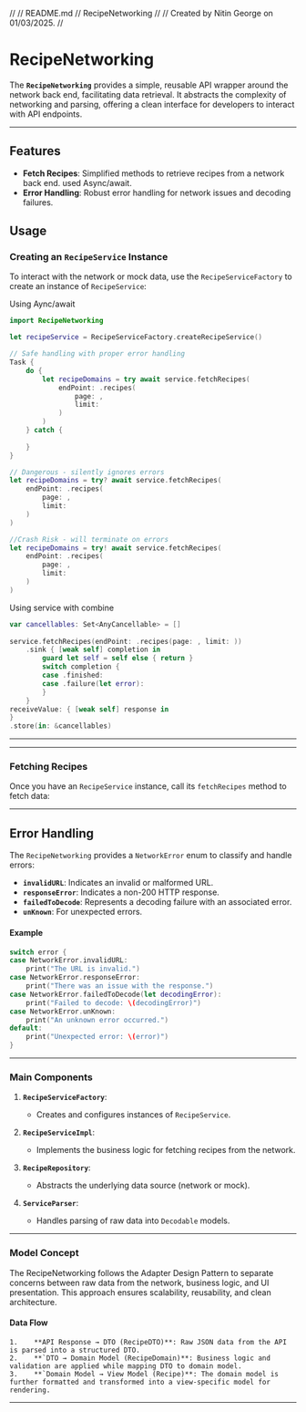 //
//  README.md
//  RecipeNetworking
//
//  Created by Nitin George on 01/03/2025.
//

# **RecipeNetworking**

The **`RecipeNetworking`** provides a simple, reusable API wrapper around the network back end, facilitating data retrieval. It abstracts the complexity of networking and parsing, offering a clean interface for developers to interact with API endpoints.

---

## **Features**

- **Fetch Recipes**: Simplified methods to retrieve recipes from a network back end. used Async/await.
- **Error Handling**: Robust error handling for network issues and decoding failures.

## **Usage**

### **Creating an `RecipeService` Instance**

To interact with the network or mock data, use the `RecipeServiceFactory` to create an instance of `RecipeService`:

Using Aync/await

```swift
import RecipeNetworking

let recipeService = RecipeServiceFactory.createRecipeService()

// Safe handling with proper error handling
Task {
    do {
        let recipeDomains = try await service.fetchRecipes(
            endPoint: .recipes(
                page: ,
                limit: 
            )
        )
    } catch {
    
    }
}

// Dangerous - silently ignores errors
let recipeDomains = try? await service.fetchRecipes(
    endPoint: .recipes(
        page: ,
        limit: 
    )
)

//Crash Risk - will terminate on errors
let recipeDomains = try! await service.fetchRecipes(
    endPoint: .recipes(
        page: ,
        limit: 
    )
)
```

Using service with combine

```swift
var cancellables: Set<AnyCancellable> = []
    
service.fetchRecipes(endPoint: .recipes(page: , limit: ))
    .sink { [weak self] completion in
        guard let self = self else { return }
        switch completion {
        case .finished:
        case .failure(let error):
        }
    }
receiveValue: { [weak self] response in
}
.store(in: &cancellables)
```

---

---

### **Fetching Recipes**

Once you have an `RecipeService` instance, call its `fetchRecipes` method to fetch data:

---

## **Error Handling**

The `RecipeNetworking` provides a `NetworkError` enum to classify and handle errors:

- **`invalidURL`**: Indicates an invalid or malformed URL.
- **`responseError`**: Indicates a non-200 HTTP response.
- **`failedToDecode`**: Represents a decoding failure with an associated error.
- **`unKnown`**: For unexpected errors.

#### **Example**
```swift
switch error {
case NetworkError.invalidURL:
    print("The URL is invalid.")
case NetworkError.responseError:
    print("There was an issue with the response.")
case NetworkError.failedToDecode(let decodingError):
    print("Failed to decode: \(decodingError)")
case NetworkError.unKnown:
    print("An unknown error occurred.")
default:
    print("Unexpected error: \(error)")
}
```
---

### **Main Components**

1. **`RecipeServiceFactory`**:
   - Creates and configures instances of `RecipeService`.

2. **`RecipeServiceImpl`**:
   - Implements the business logic for fetching recipes from the network.

3. **`RecipeRepository`**:
   - Abstracts the underlying data source (network or mock).

4. **`ServiceParser`**:
   - Handles parsing of raw data into `Decodable` models.

---

### **Model Concept**

The RecipeNetworking follows the Adapter Design Pattern to separate concerns between raw data from the network, business logic, and UI presentation. This approach ensures scalability, reusability, and clean architecture.

#### **Data Flow**
    1.    **API Response → DTO (RecipeDTO)**: Raw JSON data from the API is parsed into a structured DTO.
    2.    **`DTO → Domain Model (RecipeDomain)**: Business logic and validation are applied while mapping DTO to domain model.
    3.    **`Domain Model → View Model (Recipe)**: The domain model is further formatted and transformed into a view-specific model for rendering.
    
---
